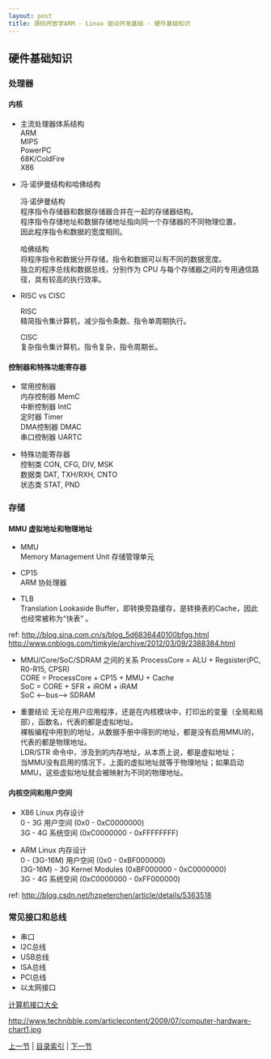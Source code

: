 ```yaml
---
layout: post
title: 源码开放学ARM - Linux 驱动开发基础 - 硬件基础知识
---
```


##  硬件基础知识

### 处理器
#### 内核

* 主流处理器体系结构  
	ARM  
	MIPS  
	PowerPC  
	68K/ColdFire  
	X86   
  
* 冯·诺伊曼结构和哈佛结构

	冯·诺伊曼结构  
		程序指令存储器和数据存储器合并在一起的存储器结构。  
		程序指令存储地址和数据存储地址指向同一个存储器的不同物理位置，  
		因此程序指令和数据的宽度相同。

	哈佛结构  
		将程序指令和数据分开存储，指令和数据可以有不同的数据宽度。  
		独立的程序总线和数据总线，分别作为 CPU 与每个存储器之间的专用通信路径，具有较高的执行效率。
			
* RISC vs CISC	 

	RISC  
		精简指令集计算机，减少指令条数、指令单周期执行。
	
	CISC  
		复杂指令集计算机，指令复杂，指令周期长。
	
#### 控制器和特殊功能寄存器
* 常用控制器  
	内存控制器	MemC  
	中断控制器	IntC  
	定时器		Timer  
	DMA控制器	DMAC  
	串口控制器	UARTC  
	
* 特殊功能寄存器  
	控制类		CON, CFG, DIV, MSK  
	数据类		DAT, TXH/RXH, CNTO  
	状态类		STAT, PND  
			
### 存储
#### MMU 虚拟地址和物理地址
* MMU  
	Memory Management Unit 存储管理单元

* CP15  
	ARM 协处理器

* TLB  		
	Translation Lookaside Buffer，即转换旁路缓存，是转换表的Cache，因此也经常被称为“快表” 。
	
ref: http://blog.sina.com.cn/s/blog_5d6836440100bfgg.html  
http://www.cnblogs.com/timkyle/archive/2012/03/09/2388384.html

* MMU/Core/SoC/SDRAM 之间的关系
	ProcessCore = ALU + Regsister(PC, R0-R15, CPSR)  
	CORE = ProcessCore + CP15 + MMU + Cache   
	SoC = CORE + SFR + iROM + iRAM  
	SoC <--bus--> SDRAM    
	
* 重要结论
	无论在用户应用程序，还是在内核模块中，打印出的变量（全局和局部），函数名，代表的都是虚拟地址。  
	裸板编程中用到的地址，从数据手册中得到的地址，都是没有启用MMU的，代表的都是物理地址。  
	LDR/STR 命令中，涉及到的内存地址，从本质上说，都是虚拟地址；  
	当MMU没有启用的情况下，上面的虚拟地址就等于物理地址；如果启动MMU，这些虚拟地址就会被映射为不同的物理地址。  

#### 内核空间和用户空间
* X86 Linux 内存设计   
	0 - 3G		用户空间  (0x0 - 0xC0000000)  
	3G - 4G		系统空间  (0xC0000000 - 0xFFFFFFFF)  

* ARM Linux 内存设计   
	0 - (3G-16M)		用户空间  (0x0 - 0xBF000000)  
	(3G-16M) - 3G		Kernel Modules  (0xBF000000 - 0xC0000000)  
	3G - 4G			系统空间 (0xC0000000 - 0xFF000000)  

ref: http://blog.csdn.net/hzpeterchen/article/details/5363518		
		
### 常见接口和总线  
* 串口 
* I2C总线 
* USB总线	
* ISA总线
* PCI总线
* 以太网接口

[计算机接口大全](http://www.technibble.com/articlecontent/2009/07/computer-hardware-chart1.jpg)

http://www.technibble.com/articlecontent/2009/07/computer-hardware-chart1.jpg


[上一节](chp101-1.html)  |  [目录索引](../index.html)  |  [下一节](chp101-3.html)
